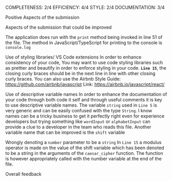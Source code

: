 COMPLETENESS: 2/4
EFFICIENCY: 4/4
STYLE: 2/4
DOCUMENTATION: 3/4

Positive Aspects of the submission

Aspects of the submission that could be improved

The application does run with the `print` method being invoked in line 51 of the file. The method in JavaScript/TypeScript for printing to the console is `console.log`

Use of styling libraries/ VS Code extensions
In order to enhance consistency of your code, You may want to use code styling libraries such as prettier and beautify in order to enforce styling in your code. **`Line 15`**, the closing curly braces should be in the next line in line with other closing curly braces. You can also use the Airbnb Style Guide: https://github.com/airbnb/javascript
Link: https://airbnb.io/javascript/react/

Use of descriptive variable names
In order to enhance the documentation of your code through both code it self and through useful comments it is key to use descriptive variable names. The variable `string` used in `Line 5` is very generic and can be easily confused with the type `String`. I know names can be a tricky business to get it perfectly right even for experience developers but trying something like `wordInput` or `alphabetInput` can provide a clue to a developer in the team who reads this file. Another variable name that can be improved is the `shift` variable

Wrongly denoting a `number` parameter to be a `string`
In `Line 15` a modulus operator is made on the value of the shift variable which has been denoted to be a string in the arguments of the `caesar_cipher` function. The function is however appropriately called with the number variable at the end of the file.

Overall feedback
